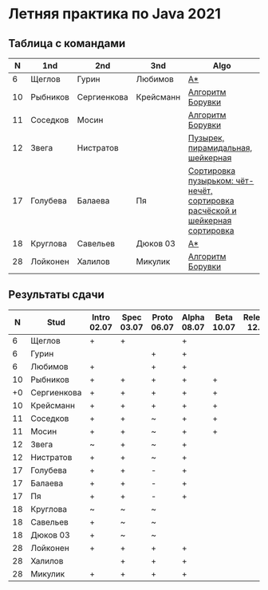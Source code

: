 # Летняя практика по Java 2021

## Таблица с командами

N  | 1nd      | 2nd         | 3nd       | Algo              
-- | -------- | ----------- | --------- | -------------------------------
6  | Щеглов   | Гурин       | Любимов   | [А\*](https://github.com/VladimirLyubimov/9381_summer_practice_2021)
10 | Рыбников | Сергиенкова | Крейсманн | [Алгоритм Борувки](https://github.com/RomanRybnikov/CommandName_summer_-practise2021)
11 | Соседков | Мосин       |           | [Алгоритм Борувки](https://github.com/KonstantinMosin/SummerPractice)
12 | Звега    | Нистратов   |           | [Пузырек, пирамидальная, шейкерная](https://github.com/dmnistratov/SummerPractice-moevm)
17 | Голубева | Балаева     | Пя        | [Сортировка пузырьком: чёт-нечёт, сортировка расчёской и шейкерная сортировка](https://github.com/Valentina-Gol/9382_summer_practic_2021)
18 | Круглова | Савельев    | Дюков 03  | [A\*](https://github.com/somewaytolive/DoM_KopoJleBbl)
28 | Лойконен | Халилов     | Микулик   | [Алгоритм Борувки](https://github.com/Shoxboss/Summer_practice_2021)

## Результаты сдачи

N  | Stud        | Intro 02.07 | Spec 03.07 | Proto 06.07 | Alpha 08.07 | Beta 10.07 | Release 12.07 | Result |
-- | ----------- | ----------- | ---------- | ----------- | ----------- | ---------- | ------------- | ------ |
6  | Щеглов      |      +      |     +      |             |      +      |            |               |        |
6  | Гурин       |             |            |     +       |      +      |            |               |        | 
6  | Любимов     |      +      |            |     +       |      +      |            |               |        | 
10 | Рыбников    |      +      |     +      |     +       |      +      |     +      |               |   5    | 
+0 | Сергиенкова |      +      |     +      |     +       |      +      |     +      |               |   5    | 
10 | Крейсманн   |      +      |     +      |     +       |      +      |     +      |               |   5    | 
11 | Соседков    |      +      |     +      |     ~       |      +      |     +      |               |   5    | 
11 | Мосин       |      +      |     +      |     ~       |      +      |     +      |               |   5    | 
12 | Звега       |      ~      |     +      |     ~       |      +      |            |               |        | 
12 | Нистратов   |      +      |     +      |     ~       |      +      |            |               |        | 
17 | Голубева    |      +      |     +      |     -       |      +      |            |               |        | 
17 | Балаева     |      +      |     +      |     -       |      +      |            |               |        | 
17 | Пя          |      +      |     +      |     -       |      +      |            |               |        | 
18 | Круглова    |      ~      |     ~      |     ~       |             |            |               |        | 
18 | Савельев    |      +      |     ~      |     ~       |             |            |               |        | 
18 | Дюков 03    |      +      |     ~      |     ~       |             |            |               |        | 
28 | Лойконен    |      +      |     +      |     +       |      +      |            |               |        | 
28 | Халилов     |             |     +      |     +       |      +      |            |               |        | 
28 | Микулик     |      +      |     +      |     +       |      +      |            |               |        | 


